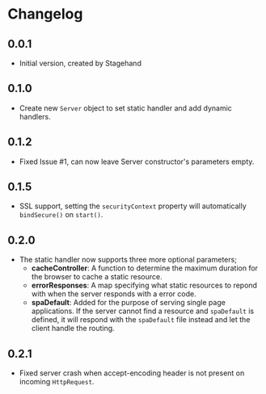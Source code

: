# Changelog

## 0.0.1

- Initial version, created by Stagehand

## 0.1.0

- Create new `Server` object to set static handler and add dynamic handlers.

## 0.1.2

- Fixed Issue #1, can now leave Server constructor's parameters empty.

## 0.1.5

- SSL support, setting the `securityContext` property will automatically `bindSecure()` on `start()`.

## 0.2.0

- The static handler now supports three more optional parameters;
  - **cacheController**: A function to determine the maximum duration for the browser to cache a static resource.
  - **errorResponses**: A map specifying what static resources to repond with when the server responds with a error code.
  - **spaDefault**: Added for the purpose of serving single page applications. If the server cannot find a resource and `spaDefault` is defined, it will respond with the `spaDefault` file instead and let the client handle the routing.

## 0.2.1

- Fixed server crash when accept-encoding header is not present on incoming `HttpRequest`.

